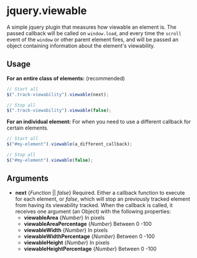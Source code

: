 # jquery.viewable
A simple jquery plugin that measures how viewable an element is. The passed callback will be called on `window.load`, and every time the `scroll` event of the `window` or other parent element fires, and will be passed an object containing information about the element's viewability.

## Usage
**For an entire class of elements:** (recommended)
```javascript
// Start all
$(".track-viewability").viewable(next);

// Stop all
$(".track-viewability").viewable(false);
```
**For an individual element:** For when you need to use a different callback for certain elements.
```javascript
// Start all
$("#my-element").viewable(a_different_callback);

// Stop all
$("#my-element").viewable(false);
```

## Arguments
- **next** {*Function* || *false*} Required. Either a callback function to execute for each element, or *false*, which will stop an previously tracked element from having its viewability tracked. When the callback is called, it receives one argument (an Object) with the following properties:
  - **viewableArea** {*Number*} In pixels
  - **viewableAreaPercentage** {*Number*} Between 0  -100
  - **viewableWidth** {*Number*} In pixels
  - **viewableWidthPercentage** {*Number*} Between 0  -100
  - **viewableHeight** {*Number*} In pixels
  - **viewableHeightPercentage** {*Number*} Between 0  -100

